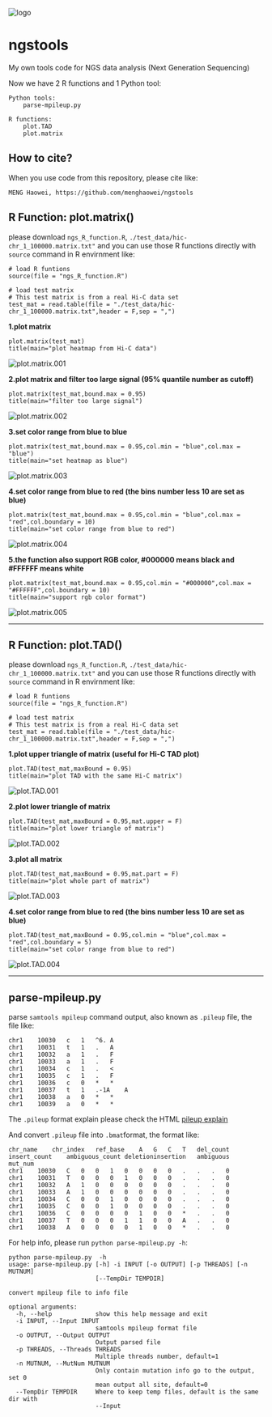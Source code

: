 ![logo](./image/ngstools_logo.png)

# ngstools
My own tools code for NGS data analysis (Next Generation Sequencing)

Now we have 2 R functions and 1 Python tool:

```
Python tools:
	parse-mpileup.py

R functions:
	plot.TAD
	plot.matrix
```

## How to cite?
When you use code from this repository, please cite like:

```
MENG Haowei, https://github.com/menghaowei/ngstools
```

## R Function: plot.matrix()
please download `ngs_R_function.R`, `./test_data/hic-chr_1_100000.matrix.txt"` and you can use those R functions directly with `source` command in R envirnment like:

```
# load R funtions
source(file = "ngs_R_function.R")

# load test matrix
# This test matrix is from a real Hi-C data set
test_mat = read.table(file = "./test_data/hic-chr_1_100000.matrix.txt",header = F,sep = ",")
```

**1.plot matrix**

```
plot.matrix(test_mat)
title(main="plot heatmap from Hi-C data")
```
![plot.matrix.001](./image/R-plot.matrix-001.png)

**2.plot matrix and filter too large signal (95% quantile number as cutoff)**

```
plot.matrix(test_mat,bound.max = 0.95)
title(main="filter too large signal")
```

![plot.matrix.002](./image/R-plot.matrix-002.png)

**3.set color range from blue to blue**

```
plot.matrix(test_mat,bound.max = 0.95,col.min = "blue",col.max = "blue")
title(main="set heatmap as blue")
```
![plot.matrix.003](./image/R-plot.matrix-003.png)

**4.set color range from blue to red (the bins number less 10 are set as blue)**

```
plot.matrix(test_mat,bound.max = 0.95,col.min = "blue",col.max = "red",col.boundary = 10)
title(main="set color range from blue to red")
```
![plot.matrix.004](./image/R-plot.matrix-004.png)

**5.the function also support RGB color, #000000 means black and #FFFFFF means white**

```
plot.matrix(test_mat,bound.max = 0.95,col.min = "#000000",col.max = "#FFFFFF",col.boundary = 10)
title(main="support rgb color format")

```
 
![plot.matrix.005](./image/R-plot.matrix-005.png)

- - - - - - - - - -
## R Function: plot.TAD()
please download `ngs_R_function.R`, `./test_data/hic-chr_1_100000.matrix.txt"` and you can use those R functions directly with `source` command in R envirnment like:

```
# load R funtions
source(file = "ngs_R_function.R")

# load test matrix
# This test matrix is from a real Hi-C data set
test_mat = read.table(file = "./test_data/hic-chr_1_100000.matrix.txt",header = F,sep = ",")
```
**1.plot upper triangle of matrix (useful for Hi-C TAD plot)**

```
plot.TAD(test_mat,maxBound = 0.95)
title(main="plot TAD with the same Hi-C matrix")
```

![plot.TAD.001](./image/R-plot.TAD-001.png)

**2.plot lower triangle of matrix**

```
plot.TAD(test_mat,maxBound = 0.95,mat.upper = F)
title(main="plot lower triangle of matrix")
```
![plot.TAD.002](./image/R-plot.TAD-002.png)

**3.plot all matrix**

```
plot.TAD(test_mat,maxBound = 0.95,mat.part = F)
title(main="plot whole part of matrix")
```
![plot.TAD.003](./image/R-plot.TAD-003.png)

**4.set color range from blue to red (the bins number less 10 are set as blue)**

```
plot.TAD(test_mat,maxBound = 0.95,col.min = "blue",col.max = "red",col.boundary = 5)
title(main="set color range from blue to red")
```
![plot.TAD.004](./image/R-plot.TAD-004.png)

- - - - - - - - - -

## parse-mpileup.py
parse `samtools mpileup` command output, also known as `.pileup` file, the file like:

```
chr1	10030	c	1	^6.	A
chr1	10031	t	1	.	A
chr1	10032	a	1	.	F
chr1	10033	a	1	.	F
chr1	10034	c	1	.	<
chr1	10035	c	1	.	F
chr1	10036	c	0	*	*
chr1	10037	t	1	.-1A	A
chr1	10038	a	0	*	*
chr1	10039	a	0	*	*
```
The `.pileup` format explain please check the HTML 
[pileup explain](http://samtools.sourceforge.net/pileup.shtml)

And convert `.pileup` file into `.bmat`format, the format like:

```
chr_name	chr_index	ref_base	A	G	C	T	del_count	insert_count	ambiguous_count	deletioninsertion	ambiguous	mut_num
chr1	10030	C	0	0	1	0	0	0	0	.	.	.	0
chr1	10031	T	0	0	0	1	0	0	0	.	.	.	0
chr1	10032	A	1	0	0	0	0	0	0	.	.	.	0
chr1	10033	A	1	0	0	0	0	0	0	.	.	.	0
chr1	10034	C	0	0	1	0	0	0	0	.	.	.	0
chr1	10035	C	0	0	1	0	0	0	0	.	.	.	0
chr1	10036	C	0	0	0	0	1	0	0	*	.	.	0
chr1	10037	T	0	0	0	1	1	0	0	A	.	.	0
chr1	10038	A	0	0	0	0	1	0	0	*	.	.	0
```
For help info, please run `python parse-mpileup.py -h`:

```
python parse-mpileup.py  -h
usage: parse-mpileup.py [-h] -i INPUT [-o OUTPUT] [-p THREADS] [-n MUTNUM]
                        [--TempDir TEMPDIR]

convert mpileup file to info file

optional arguments:
  -h, --help            show this help message and exit
  -i INPUT, --Input INPUT
                        samtools mpileup format file
  -o OUTPUT, --Output OUTPUT
                        Output parsed file
  -p THREADS, --Threads THREADS
                        Multiple threads number, default=1
  -n MUTNUM, --MutNum MUTNUM
                        Only contain mutation info go to the output, set 0
                        mean output all site, default=0
  --TempDir TEMPDIR     Where to keep temp files, default is the same dir with
                        --Input
```
